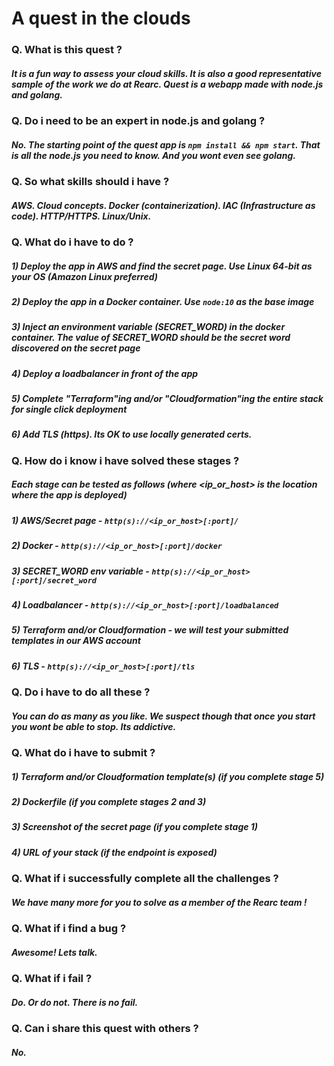 # A quest in the clouds

### Q. What is this quest ?
#####  It is a fun way to assess your cloud skills. It is also a good representative sample of the work we do at Rearc. Quest is a webapp made with node.js and golang.

### Q. Do i need to be an expert in node.js and golang ?
#####  No. The starting point of the quest app is `npm install && npm start`. That is all the node.js you need to know. And you wont even see golang.

### Q. So what skills should i have ?
#####  AWS. Cloud concepts. Docker (containerization). IAC (Infrastructure as code). HTTP/HTTPS. Linux/Unix.

### Q. What do i have to do ?
#####   1) Deploy the app in AWS and find the secret page. Use Linux 64-bit as your OS (Amazon Linux preferred)
#####   2) Deploy the app in a Docker container. Use `node:10` as the base image
#####   3) Inject an environment variable (SECRET_WORD) in the docker container. The value of SECRET_WORD should be the secret word discovered on the secret page
#####   4) Deploy a loadbalancer in front of the app
#####   5) Complete "Terraform"ing and/or "Cloudformation"ing the entire stack for single click deployment
#####   6) Add TLS (https). Its OK to use locally generated certs.

### Q. How do i know i have solved these stages ?
#####  Each stage can be tested as follows (where <ip_or_host> is the location where the app is deployed) 
#####   1) AWS/Secret page - `http(s)://<ip_or_host>[:port]/`
#####   2) Docker - `http(s)://<ip_or_host>[:port]/docker`
#####   3) SECRET_WORD env variable - `http(s)://<ip_or_host>[:port]/secret_word`
#####   4) Loadbalancer - `http(s)://<ip_or_host>[:port]/loadbalanced`
#####   5) Terraform and/or Cloudformation - we will test your submitted templates in our AWS account
#####   6) TLS - `http(s)://<ip_or_host>[:port]/tls`

### Q. Do i have to do all these ?
#####  You can do as many as you like. We suspect though that once you start you wont be able to stop. Its addictive.

### Q. What do i have to submit ?
#####   1) Terraform and/or Cloudformation template(s) (if you complete stage 5)
#####   2) Dockerfile (if you complete stages 2 and 3)
#####   3) Screenshot of the secret page (if you complete stage 1)
#####   4) URL of your stack (if the endpoint is exposed)

### Q. What if i successfully complete all the challenges ?
#####  We have many more for you to solve as a member of the Rearc team !

### Q. What if i find a bug ?
#####  Awesome! Lets talk.

### Q. What if i fail ?
#####  Do. Or do not. There is no fail.

### Q. Can i share this quest with others ?
##### No.
